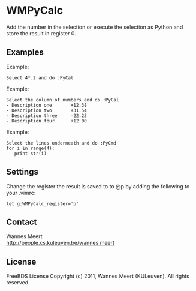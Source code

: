 WMPyCalc
========

Add the number in the selection or execute the selection as Python and store 
the result in register 0.

Examples
--------

Example:

	Select 4*.2 and do :PyCal

Example:

	Select the column of numbers and do :PyCal
	- Description one       +12.38
	- Description two       +31.54
	- Description three     -22.23
	- Description four      +12.00

Example:

	Select the lines underneath and do :PyCmd
	for i in range(4):
	   print str(i)

Settings
--------

Change the register the result is saved to to @p by adding the following to 
your .vimrc:

    let g:WMPyCalc_register='p'

Contact
-------

Wannes Meert  
<http://people.cs.kuleuven.be/wannes.meert>


License
-------

FreeBDS License
Copyright (c) 2011, Wannes Meert (KULeuven). All rights reserved.

